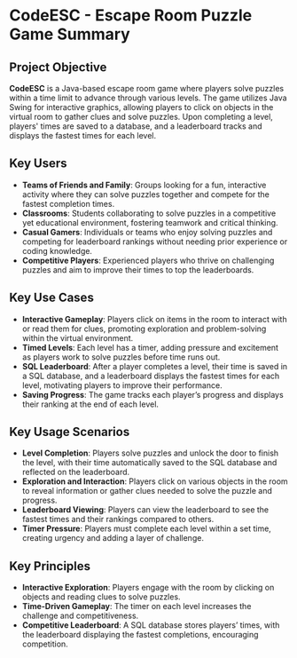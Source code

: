 # CodeESC - Escape Room Puzzle Game Summary

## Project Objective
**CodeESC** is a Java-based escape room game where players solve puzzles within a time limit to advance through various levels. The game utilizes Java Swing for interactive graphics, allowing players to click on objects in the virtual room to gather clues and solve puzzles. Upon completing a level, players' times are saved to a database, and a leaderboard tracks and displays the fastest times for each level.

## Key Users
- **Teams of Friends and Family**: Groups looking for a fun, interactive activity where they can solve puzzles together and compete for the fastest completion times.
- **Classrooms**: Students collaborating to solve puzzles in a competitive yet educational environment, fostering teamwork and critical thinking.
- **Casual Gamers**: Individuals or teams who enjoy solving puzzles and competing for leaderboard rankings without needing prior experience or coding knowledge.
- **Competitive Players**: Experienced players who thrive on challenging puzzles and aim to improve their times to top the leaderboards.

## Key Use Cases
- **Interactive Gameplay**: Players click on items in the room to interact with or read them for clues, promoting exploration and problem-solving within the virtual environment.
- **Timed Levels**: Each level has a timer, adding pressure and excitement as players work to solve puzzles before time runs out.
- **SQL Leaderboard**: After a player completes a level, their time is saved in a SQL database, and a leaderboard displays the fastest times for each level, motivating players to improve their performance.
- **Saving Progress**: The game tracks each player’s progress and displays their ranking at the end of each level.

## Key Usage Scenarios
- **Level Completion**: Players solve puzzles and unlock the door to finish the level, with their time automatically saved to the SQL database and reflected on the leaderboard.
- **Exploration and Interaction**: Players click on various objects in the room to reveal information or gather clues needed to solve the puzzle and progress.
- **Leaderboard Viewing**: Players can view the leaderboard to see the fastest times and their rankings compared to others.
- **Timer Pressure**: Players must complete each level within a set time, creating urgency and adding a layer of challenge.

## Key Principles
- **Interactive Exploration**: Players engage with the room by clicking on objects and reading clues to solve puzzles.
- **Time-Driven Gameplay**: The timer on each level increases the challenge and competitiveness.
- **Competitive Leaderboard**: A SQL database stores players’ times, with the leaderboard displaying the fastest completions, encouraging competition.
